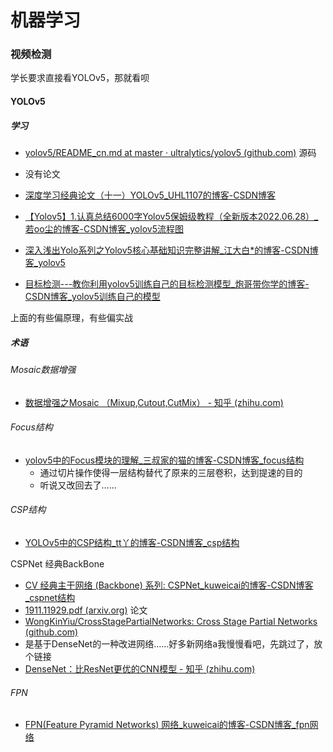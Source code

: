 # 机器学习

### 视频检测

学长要求直接看YOLOv5，那就看呗

#### YOLOv5

##### 学习

- [yolov5/README_cn.md at master · ultralytics/yolov5 (github.com)](https://github.com/ultralytics/yolov5/blob/master/.github/README_cn.md) 源码
- 没有论文

- [深度学习经典论文（十一）YOLOv5_UHL1107的博客-CSDN博客](https://blog.csdn.net/UHL1107/article/details/115963894?ops_request_misc=%7B%22request%5Fid%22%3A%22165827383316780357274123%22%2C%22scm%22%3A%2220140713.130102334..%22%7D&request_id=165827383316780357274123&biz_id=0&utm_medium=distribute.pc_search_result.none-task-blog-2~all~baidu_landing_v2~default-4-115963894-null-null.142^v32^pc_rank_34,185^v2^control&utm_term=YOLO5论文&spm=1018.2226.3001.4187) 
- [【Yolov5】1.认真总结6000字Yolov5保姆级教程（全新版本2022.06.28）_若oo尘的博客-CSDN博客_yolov5流程图](https://blog.csdn.net/m0_53392188/article/details/119334634?ops_request_misc=%7B%22request%5Fid%22%3A%22165822528016782390561255%22%2C%22scm%22%3A%2220140713.130102334..%22%7D&request_id=165822528016782390561255&biz_id=0&utm_medium=distribute.pc_search_result.none-task-blog-2~all~top_positive~default-1-119334634-null-null.142^v32^pc_rank_34,185^v2^control&utm_term=YOLOv5&spm=1018.2226.3001.4187) 
- [深入浅出Yolo系列之Yolov5核心基础知识完整讲解_江大白*的博客-CSDN博客_yolov5](https://blog.csdn.net/nan355655600/article/details/107852353?ops_request_misc=%7B%22request%5Fid%22%3A%22165822528016782390561255%22%2C%22scm%22%3A%2220140713.130102334..%22%7D&request_id=165822528016782390561255&biz_id=0&utm_medium=distribute.pc_search_result.none-task-blog-2~all~top_positive~default-2-107852353-null-null.142^v32^pc_rank_34,185^v2^control&utm_term=YOLOv5&spm=1018.2226.3001.4187) 
- [目标检测---教你利用yolov5训练自己的目标检测模型_炮哥带你学的博客-CSDN博客_yolov5训练自己的模型](https://blog.csdn.net/didiaopao/article/details/119954291?ops_request_misc=%7B%22request%5Fid%22%3A%22165822528016782390561255%22%2C%22scm%22%3A%2220140713.130102334..%22%7D&request_id=165822528016782390561255&biz_id=0&utm_medium=distribute.pc_search_result.none-task-blog-2~all~top_positive~default-3-119954291-null-null.142^v32^pc_rank_34,185^v2^control&utm_term=YOLOv5&spm=1018.2226.3001.4187) 

上面的有些偏原理，有些偏实战

##### 术语

###### Mosaic数据增强

- [数据增强之Mosaic （Mixup,Cutout,CutMix） - 知乎 (zhihu.com)](https://zhuanlan.zhihu.com/p/405639109) 

###### Focus结构

- [yolov5中的Focus模块的理解_三叔家的猫的博客-CSDN博客_focus结构](https://blog.csdn.net/qq_39056987/article/details/112712817?ops_request_misc=%7B%22request%5Fid%22%3A%22165827772316780366510694%22%2C%22scm%22%3A%2220140713.130102334..%22%7D&request_id=165827772316780366510694&biz_id=0&utm_medium=distribute.pc_search_result.none-task-blog-2~all~top_positive~default-1-112712817-null-null.142^v32^pc_rank_34,185^v2^control&utm_term=Focus结构&spm=1018.2226.3001.4187) 
  - 通过切片操作使得一层结构替代了原来的三层卷积，达到提速的目的
  - 听说又改回去了……

###### CSP结构

- [YOLOv5中的CSP结构_tt丫的博客-CSDN博客_csp结构](https://blog.csdn.net/weixin_55073640/article/details/122614176?ops_request_misc=%7B%22request%5Fid%22%3A%22165827771116782388013793%22%2C%22scm%22%3A%2220140713.130102334.pc%5Fall.%22%7D&request_id=165827771116782388013793&biz_id=0&utm_medium=distribute.pc_search_result.none-task-blog-2~all~first_rank_ecpm_v1~pc_rank_34-1-122614176-null-null.142^v32^pc_rank_34,185^v2^control&utm_term=Focus结构、CSP结构&spm=1018.2226.3001.4187) 

CSPNet  经典BackBone

- [CV 经典主干网络 (Backbone) 系列: CSPNet_kuweicai的博客-CSDN博客_cspnet结构](https://blog.csdn.net/kuweicai/article/details/121303895?ops_request_misc=%7B%22request%5Fid%22%3A%22165830648316782246459598%22%2C%22scm%22%3A%2220140713.130102334..%22%7D&request_id=165830648316782246459598&biz_id=0&utm_medium=distribute.pc_search_result.none-task-blog-2~all~top_click~default-2-121303895-null-null.142^v32^pc_rank_34,185^v2^control&utm_term=CSPNet&spm=1018.2226.3001.4187) 
- [1911.11929.pdf (arxiv.org)](https://arxiv.org/pdf/1911.11929.pdf) 论文
- [WongKinYiu/CrossStagePartialNetworks: Cross Stage Partial Networks (github.com)](https://github.com/WongKinYiu/CrossStagePartialNetworks) 
- 是基于DenseNet的一种改进网络……好多新网络a我慢慢看吧，先跳过了，放个链接
- [DenseNet：比ResNet更优的CNN模型 - 知乎 (zhihu.com)](https://zhuanlan.zhihu.com/p/37189203) 

###### FPN

- [FPN(Feature Pyramid Networks) 网络_kuweicai的博客-CSDN博客_fpn网络](https://blog.csdn.net/kuweicai/article/details/105301792?ops_request_misc=%7B%22request%5Fid%22%3A%22163593301916780357233216%22%2C%22scm%22%3A%2220140713.130102334.pc%5Fblog.%22%7D&request_id=163593301916780357233216&biz_id=0&utm_medium=distribute.pc_search_result.none-task-blog-2~blog~first_rank_v2~rank_v29-1-105301792.pc_v2_rank_blog_default&utm_term=fpn&spm=1018.2226.3001.4450) 







